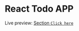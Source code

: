 # React Todo APP
Live preview:
[Section `Click here`](#[feature](https://stackblitz.com/edit/vitejs-vite-5hnyzz?file=README.md))

